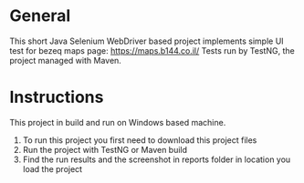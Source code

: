 # General
This short Java Selenium WebDriver based project implements simple UI test for bezeq maps page: https://maps.b144.co.il/ 
Tests run by TestNG, the project managed with Maven.

# Instructions
This project in build and run on Windows based machine.
1) To run this project you first need to download this project files
2) Run the project with TestNG or Maven build
3) Find the run results and the screenshot in reports folder in location you load the project
